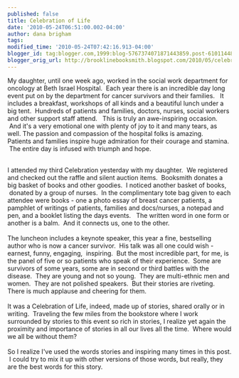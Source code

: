 ```yaml
---
published: false
title: Celebration of Life
date: '2010-05-24T06:51:00.002-04:00'
author: dana brigham
tags: 
modified_time: '2010-05-24T07:42:16.913-04:00'
blogger_id: tag:blogger.com,1999:blog-5767374071871443859.post-6101144882802459627
blogger_orig_url: http://brooklinebooksmith.blogspot.com/2010/05/celebration-of-life.html
---
```


My daughter, until one week ago, worked in the social work department for oncology at Beth Israel Hospital.  Each year there is an incredible day long event put on by the department for cancer survivors and their families.   It includes a breakfast, workshops of all kinds and a beautiful lunch under a big tent.  Hundreds of patients and families, doctors, nurses, social workers and other support staff attend.   This is truly an awe-inspiring occasion.  And it's a very emotional one with plenty of joy to it and many tears, as well. The passion and compassion of the hospital folks is amazing.   Patients and families inspire huge admiration for their courage and stamina.  The entire day is infused with triumph and hope.<div><br /></div><div>I attended my third Celebration yesterday with my daughter.  We registered and checked out the raffle and silent auction items.  Booksmith donates a big basket of books and other goodies.  I noticed another basket of books,  donated by a group of nurses.  In the complimentary tote bag given to each attendee were books - one a photo essay of breast cancer patients, a pamphlet of writings of patients, families and docs/nurses, a notepad and pen, and a booklet listing the days events.   The written word in one form or another is a balm.  And it connects us, one to the other.</div><div><br /></div><div>The luncheon includes a keynote speaker, this year a fine, bestselling author who is now a cancer survivor.  His talk was all one could wish - earnest, funny, engaging,  inspiring.  But the most incredible part, for me, is the panel of five or so patients who speak of their experience.  Some are survivors of some years, some are in second or third battles with the disease.  They are young and not so young.  They are multi-ethnic men and women.  They are not polished speakers.  But their stories are riveting.</div><div>There is much applause and cheering for them.</div><div><br /></div><div>It was a Celebration of Life, indeed, made up of stories, shared orally or in writing.  Traveling the few miles from the bookstore where I work surrounded by stories to this event so rich in stories, I realize yet again the proximity and importance of stories in all our lives all the time.  Where would we all be without them?   </div><div><br /></div><div>So I realize I've used the words stories and inspiring many times in this post.  I could try to mix it up with other versions of those words, but really, they are the best words for this story.</div>